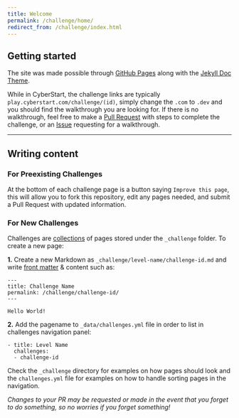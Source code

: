 ```yaml
---
title: Welcome
permalink: /challenge/home/
redirect_from: /challenge/index.html
---
```


## Getting started

The site was made possible through [GitHub Pages](https://pages.github.com) along with the [Jekyll Doc Theme](https://github.com/aksakalli/jekyll-doc-theme).

While in CyberStart, the challenge links are typically `play.cyberstart.com/challenge/(id)`, simply change the `.com` to `.dev` and you should find the walkthrough you are looking for.
If there is no walkthrough, feel free to make a [Pull Request](https://github.com/PrinceBunBun981/cyberstart.dev/pulls) with steps to complete the challenge, or an [Issue](https://github.com/PrinceBunBun981/cyberstart.dev/issues) requesting for a walkthrough.

<hr>

## Writing content

### For Preexisting Challenges

At the bottom of each challenge page is a button saying `Improve this page`, this will allow you to fork this repository, edit any pages needed, and submit a Pull Request with updated information.


### For New Challenges

Challenges are [collections](https://jekyllrb.com/docs/collections/) of pages stored under the `_challenge` folder. To create a new page:

**1.** Create a new Markdown as `_challenge/level-name/challenge-id.md` and write [front matter](https://jekyllrb.com/docs/frontmatter/) & content such as:

```
---
title: Challenge Name
permalink: /challenge/challenge-id/
---

Hello World!
```

**2.** Add the pagename to `_data/challenges.yml` file in order to list in challenges navigation panel:

```
- title: Level Name
  challenges:
  - challenge-id
```

Check the `_challenge` directory for examples on how pages should look and the `challenges.yml` file for examples on how to handle sorting pages in the navigation.

*Changes to your PR may be requested or made in the event that you forget to do something, so no worries if you forget something!*